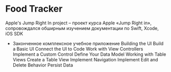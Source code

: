 # Food Tracker
Apple's Jump Right In project – проект курса Apple «Jump Right in», сопровождался обширным изучением документации по Swift, Xcode, iOS SDK
- Законченное комплексное учебное приложение
Building the UI
Build a Basic UI
Connect the UI to Code
Work with View Controllers
Implement a Custom Control
Define Your Data Model
Working with Table Views
Create a Table View
Implement Navigation
Implement Edit and Delete Behavior
Persist Data
